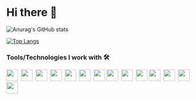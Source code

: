 # Hi there 👋

![Anurag's GitHub stats](https://github-readme-stats.vercel.app/api?username=AnuragGupta16&show_icons=true&theme=radical)

[![Top Langs](https://github-readme-stats.vercel.app/api/top-langs/?username=AnuragGupta16&layout=compact)](https://github.com/anuraghazra/github-readme-stats)


 ### Tools/Technologies I work with 🛠️
 <span><img src="https://cdn.jsdelivr.net/gh/devicons/devicon@latest/icons/html5/html5-plain.svg" width="30px"></span>&nbsp;
 <span><img src="https://cdn.jsdelivr.net/gh/devicons/devicon@latest/icons/css3/css3-plain.svg" width="30px"></span>&nbsp;
 <span><img src="https://cdn.jsdelivr.net/gh/devicons/devicon@latest/icons/javascript/javascript-original.svg" width="30px"></span>&nbsp;
 <span><img src="https://cdn.jsdelivr.net/gh/devicons/devicon@latest/icons/git/git-original.svg" width="30px"></span>&nbsp;
 <span><img src="https://cdn.jsdelivr.net/gh/devicons/devicon@latest/icons/github/github-original.svg" width="30px"></span>&nbsp;
 <span><img src="https://cdn.jsdelivr.net/gh/devicons/devicon@latest/icons/vscode/vscode-original.svg" width="30px"></span>&nbsp;
 <span><img src="https://cdn.jsdelivr.net/gh/devicons/devicon@latest/icons/npm/npm-original-wordmark.svg" width="30px"></span>
 <span><img src="https://cdn.jsdelivr.net/gh/devicons/devicon@latest/icons/nodejs/nodejs-plain.svg" width="30px"></span>&nbsp;
 <span><img src="https://cdn.jsdelivr.net/gh/devicons/devicon@latest/icons/express/express-original.svg" width="30px"></span>&nbsp;
 <span><img src="https://cdn.jsdelivr.net/gh/devicons/devicon@latest/icons/mongodb/mongodb-original.svg" width="30px"></span>
 <span><img src="https://cdn.jsdelivr.net/gh/devicons/devicon@latest/icons/cplusplus/cplusplus-plain.svg" width="30px"></span>&nbsp;
 <span><img src="https://cdn.jsdelivr.net/gh/devicons/devicon@latest/icons/bootstrap/bootstrap-plain.svg" width="30px"></span>&nbsp;
  <span><img src="https://cdn.jsdelivr.net/gh/devicons/devicon@latest/icons/react/react-original.svg" width="30px"></span>&nbsp;
 <span><img src="https://cdn.jsdelivr.net/gh/devicons/devicon@latest/icons/redux/redux-original.svg" width="30px"></span> 
